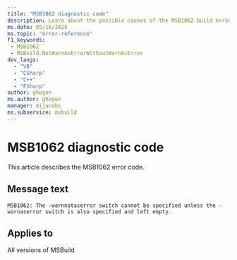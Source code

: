 ```yaml
---
title: "MSB1062 diagnostic code"
description: Learn about the possible causes of the MSB1062 build error, and get troubleshooting tips.
ms.date: 05/16/2025
ms.topic: "error-reference"
f1_keywords:
 - MSB1062
 - MSBuild.NotWarnAsErrorWithoutWarnAsError
dev_langs:
  - "VB"
  - "CSharp"
  - "C++"
  - "FSharp"
author: ghogen
ms.author: ghogen
manager: mijacobs
ms.subservice: msbuild
---
```


# MSB1062 diagnostic code

<!-- :::ErrorDefinitionDescription::: -->
<!-- :::editable-content name="introDescription"::: -->
This article describes the MSB1062 error code.
<!-- :::editable-content-end::: -->

## Message text

<!-- :::editable-content name="messageText"::: -->
`MSB1062: The -warnnotaserror switch cannot be specified unless the -warnaserror switch is also specified and left empty.`
<!-- :::editable-content-end::: -->
<!-- MSB1062: The -warnnotaserror switch cannot be specified unless the -warnaserror switch is also specified and left empty. -->

<!-- :::editable-content name="postOutputDescription"::: -->
<!--
{StrBegin="MSBUILD : error MSB1062: "}LOCALIZATION: The prefix "MSBUILD : error MSBxxxx:", "-warnnotaserror" and "-warnaserror" should not be localized.
-->
<!-- :::editable-content-end::: -->
<!-- :::ErrorDefinitionDescription-end::: -->

## Applies to

All versions of MSBuild
